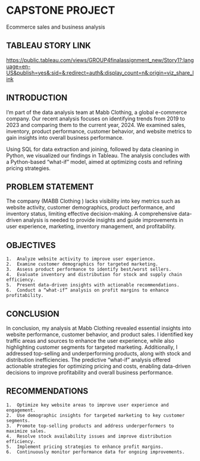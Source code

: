 # CAPSTONE PROJECT
Ecommerce sales and business analysis
## TABLEAU STORY LINK
https://public.tableau.com/views/GROUP4finalassignment_new/Story1?:language=en-US&publish=yes&:sid=&:redirect=auth&:display_count=n&:origin=viz_share_link

## INTRODUCTION
I’m part of the data analysis team at Mabb Clothing, a global e-commerce company. Our recent analysis focuses on identifying trends from 2019 to 2023 and comparing them to the current year, 2024. We examined sales, inventory, product performance, customer behavior, and website metrics to gain insights into overall business performance.

Using SQL for data extraction and joining, followed by data cleaning in Python, we visualized our findings in Tableau. The analysis concludes with a Python-based “what-if” model, aimed at optimizing costs and refining pricing strategies.
## PROBLEM STATEMENT
The company (MABB Clothing ) lacks visibility into key metrics such as website activity, customer demographics, product performance, and inventory status, limiting effective decision-making. A comprehensive data-driven analysis is needed to provide insights and guide improvements in user experience, marketing, inventory management, and profitability.
## OBJECTIVES 
	1.	Analyze website activity to improve user experience.
	2.	Examine customer demographics for targeted marketing.
	3.	Assess product performance to identify best/worst sellers.
	4.	Evaluate inventory and distribution for stock and supply chain efficiency.
	5.	Present data-driven insights with actionable recommendations.
	6.	Conduct a “what-if” analysis on profit margins to enhance profitability.

 ## CONCLUSION 
 In conclusion, my analysis at Mabb Clothing revealed essential insights into website performance, customer behavior, and product sales. I identified key traffic areas and sources to enhance the user experience, while also highlighting customer segments for targeted marketing. Additionally, I addressed top-selling and underperforming products, along with stock and distribution inefficiencies. The predictive “what-if” analysis offered actionable strategies for optimizing pricing and costs, enabling data-driven decisions to improve profitability and overall business performance.

 ## RECOMMENDATIONS

	1.	Optimize key website areas to improve user experience and engagement.
	2.	Use demographic insights for targeted marketing to key customer segments.
	3.	Promote top-selling products and address underperformers to maximize sales.
	4.	Resolve stock availability issues and improve distribution efficiency.
	5.	Implement pricing strategies to enhance profit margins.
	6.	Continuously monitor performance data for ongoing improvements.
